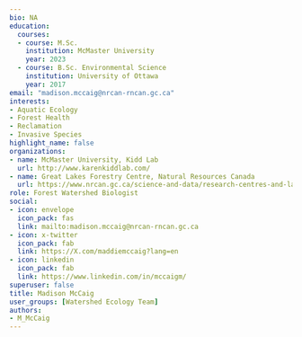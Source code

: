 ```yaml
--- 
bio: NA
education:
  courses:
  - course: M.Sc.
    institution: McMaster University
    year: 2023
  - course: B.Sc. Environmental Science
    institution: University of Ottawa
    year: 2017
email: "madison.mccaig@nrcan-rncan.gc.ca"
interests:
- Aquatic Ecology
- Forest Health
- Reclamation
- Invasive Species
highlight_name: false
organizations:
- name: McMaster University, Kidd Lab
  url: http://www.karenkiddlab.com/
- name: Great Lakes Forestry Centre, Natural Resources Canada
  url: https://www.nrcan.gc.ca/science-and-data/research-centres-and-labs/forestry-research-centres/great-lakes-forestry-centre/13459
role: Forest Watershed Biologist
social:
- icon: envelope
  icon_pack: fas
  link: mailto:madison.mccaig@nrcan-rncan.gc.ca
- icon: x-twitter
  icon_pack: fab
  link: https://X.com/maddiemccaig?lang=en
- icon: linkedin
  icon_pack: fab
  link: https://www.linkedin.com/in/mccaigm/
superuser: false
title: Madison McCaig
user_groups: [Watershed Ecology Team]
authors:
- M_McCaig
---
```









